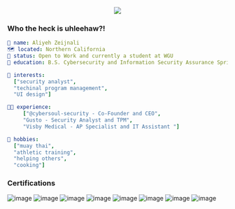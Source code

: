 <p align="center">
  <img src="https://capsule-render.vercel.app/api?type=waving&height=233&color=gradient&text=Wassup!&fontColor=FFFFFF&fontSize=80&fontAlignY=43&animation=fadeIn"/>
</p>

### Who the heck is uhleehaw?!

```yaml
👧 name: Aliyeh Zeijnali
🗺️ located: Northern California
👐 status: Open to Work and currently a student at WGU
🏫 education: B.S. Cybersecurity and Information Security Assurance Spring 2024

💚 interests:
  ["security analyst",
  "techinal program management",
  "UI design"]

👩‍💻 experience:
     ["@cybersoul-security - Co-Founder and CEO",
     "Gusto - Security Analyst and TPM",
     "Visby Medical - AP Specialist and IT Assistant "]

🥊 hobbies:
  ["muay thai",
  "athletic training",
  "helping others",
  "cooking"]
```
### Certifications
![image](https://img.shields.io/badge/CompTIA%20A+%20-000159)
![image](https://img.shields.io/badge/CompTIA%20Network+%20-003366)
![image](https://img.shields.io/badge/CompTIA%20Security+%20-004080)
![image](https://img.shields.io/badge/CompTIA%20Project+%20-005099)
![image](https://img.shields.io/badge/ITIL%204%20Foundation%20-0066B2)
![image](https://img.shields.io/badge/CEPT%20-0077CC)
![image](https://img.shields.io/badge/Google%20IT%20Support%20Professional%20Certificate%20-0088E5)
![image](https://img.shields.io/badge/Mobile%20App%20Design%20and%20Coding%20-330066)


